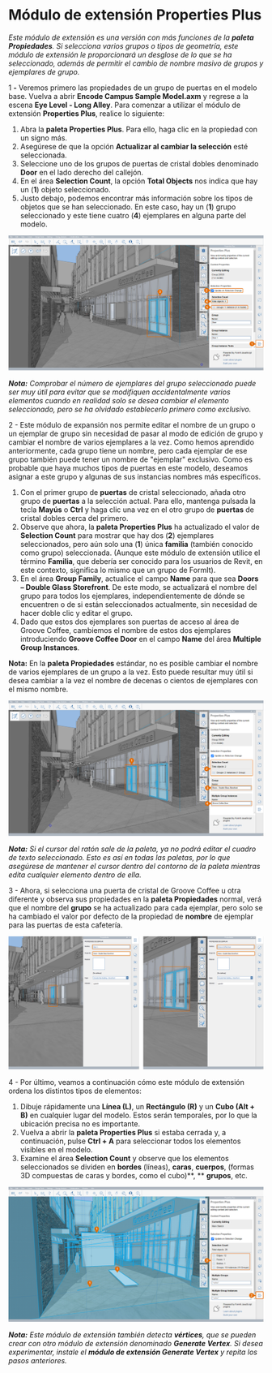 # Módulo de extensión Properties Plus

_Este módulo de extensión es una versión con más funciones de la_ _**paleta Propiedades**. Si selecciona varios grupos o tipos de geometría, este módulo de extensión le proporcionará un desglose de lo que se ha seleccionado, además de permitir el cambio de nombre masivo de grupos y ejemplares de grupo._

1 **-** Veremos primero las propiedades de un grupo de puertas en el modelo base. Vuelva a abrir **Encode Campus Sample Model.axm** y regrese a la escena **Eye Level - Long Alley**. Para comenzar a utilizar el módulo de extensión **Properties Plus**, realice lo siguiente:

1. Abra la **paleta Properties Plus**. Para ello, haga clic en la propiedad con un signo más.
2. Asegúrese de que la opción **Actualizar al cambiar la selección** esté seleccionada.
3. Seleccione uno de los grupos de puertas de cristal dobles denominado **Door** en el lado derecho del callejón.
4. En el área **Selection Count**, la opción **Total Objects** nos indica que hay un (**1**) objeto seleccionado.
5. Justo debajo, podemos encontrar más información sobre los tipos de objetos que se han seleccionado. En este caso, hay un (**1**) grupo seleccionado y este tiene cuatro (**4**) ejemplares en alguna parte del modelo.

![](<../../.gitbook/assets/10 (2) (1).png>)

_**Nota:**_ _Comprobar el número de ejemplares del grupo seleccionado puede ser muy útil para evitar que se modifiquen accidentalmente varios elementos cuando en realidad solo se desea cambiar el elemento seleccionado, pero se ha olvidado establecerlo primero como exclusivo._

2 - Este módulo de expansión nos permite editar el nombre de un grupo o un ejemplar de grupo sin necesidad de pasar al modo de edición de grupo y cambiar el nombre de varios ejemplares a la vez. Como hemos aprendido anteriormente, cada grupo tiene un nombre, pero cada ejemplar de ese grupo también puede tener un nombre de "ejemplar" exclusivo. Como es probable que haya muchos tipos de puertas en este modelo, deseamos asignar a este grupo y algunas de sus instancias nombres más específicos.

1. Con el primer grupo de **puertas** de cristal seleccionado, añada otro grupo de **puertas** a la selección actual. Para ello, mantenga pulsada la tecla **Mayús** o **Ctrl** y haga clic una vez en el otro grupo de **puertas** de cristal dobles cerca del primero.
2. Observe que ahora, la **paleta Properties Plus** ha actualizado el valor de **Selection Count** para mostrar que hay dos (**2**) ejemplares seleccionados, pero aún solo una (**1**) única **familia** (también conocido como grupo) seleccionada. (Aunque este módulo de extensión utilice el término **Familia**, que debería ser conocido para los usuarios de Revit, en este contexto, significa lo mismo que un grupo de FormIt).
3. En el área **Group Family**, actualice el campo **Name** para que sea **Doors – Double Glass Storefront**. De este modo, se actualizará el nombre del grupo para todos los ejemplares, independientemente de dónde se encuentren o de si están seleccionados actualmente, sin necesidad de hacer doble clic y editar el grupo.
4. Dado que estos dos ejemplares son puertas de acceso al área de Groove Coffee, cambiemos el nombre de estos dos ejemplares introduciendo **Groove Coffee Door** en el campo **Name** del área **Multiple Group Instances**.

**Nota:** En la **paleta Propiedades** estándar, no es posible cambiar el nombre de varios ejemplares de un grupo a la vez. Esto puede resultar muy útil si desea cambiar a la vez el nombre de decenas o cientos de ejemplares con el mismo nombre.

![](<../../.gitbook/assets/11 (6) (1).png>)

_**Nota:**_ _Si el cursor del ratón sale de la paleta, ya no podrá editar el cuadro de texto seleccionado. Esto es así en todas las paletas, por lo que asegúrese de mantener el cursor dentro del contorno de la paleta mientras edita cualquier elemento dentro de ella._

3 - Ahora, si selecciona una puerta de cristal de Groove Coffee u otra diferente y observa sus propiedades en la **paleta Propiedades** normal, verá que el nombre del **grupo** se ha actualizado para cada ejemplar, pero solo se ha cambiado el valor por defecto de la propiedad de **nombre** de ejemplar para las puertas de esta cafetería.

![](<../../.gitbook/assets/12 (3) (1).png>)

4 - Por último, veamos a continuación cómo este módulo de extensión ordena los distintos tipos de elementos:

1. Dibuje rápidamente una **Línea (L)**, un **Rectángulo (R)** y un **Cubo (Alt + B)** en cualquier lugar del modelo. Estos serán temporales, por lo que la ubicación precisa no es importante.
2. Vuelva a abrir la **paleta Properties Plus** si estaba cerrada y, a continuación, pulse **Ctrl + A** para seleccionar todos los elementos visibles en el modelo.
3. Examine el área **Selection Count** y observe que los elementos seleccionados se dividen en **bordes** (líneas), **caras**, **cuerpos**, (formas 3D compuestas de caras y bordes, como el cubo)**, ** **grupos**, etc.

![](<../../.gitbook/assets/13 (3) (1).png>)

_**Nota:**_ _Este módulo de extensión también detecta_ _**vértices**, que se pueden crear con otro módulo de extensión denominado_ _**Generate Vertex**. Si desea experimentar, instale el_ _**módulo de extensión Generate Vertex**_ _y repita los pasos anteriores._
